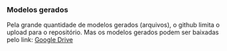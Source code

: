 ### Modelos gerados

Pela grande quantidade de modelos gerados (arquivos), o github limita o upload para o repositório.
Mas os modelos gerados podem ser baixadas pelo link: [Google Drive](https://drive.google.com/drive/folders/1kk4GMEXbRbnQ14DmMY-H-IbhyPa6QRbu?usp=sharing)
